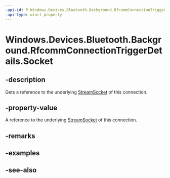 ----api-id: P:Windows.Devices.Bluetooth.Background.RfcommConnectionTriggerDetails.Socket
-api-type: winrt property
---<!-- Property syntaxpublic Windows.Networking.Sockets.StreamSocket Socket { get; }--># Windows.Devices.Bluetooth.Background.RfcommConnectionTriggerDetails.Socket## -descriptionGets a reference to the underlying [StreamSocket](../windows.networking.sockets/streamsocket.md) of this connection.## -property-valueA reference to the underlying [StreamSocket](../windows.networking.sockets/streamsocket.md) of this connection.## -remarks## -examples## -see-also